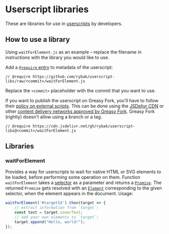 Userscript libraries
====================

These are libraries for use in [userscripts][Wikipedia] by developers.

## How to use a library

Using `waitForElement.js` as an example – replace the filename in instructions
with the library you would like to use.

Add a [`@require` entry][vmRequire] to metadata of the userscript:

```
// @require https://github.com/rybak/userscript-libs/raw/<commit>/waitForElement.js
```

Replace the `<commit>` placeholder with the commit that you want to use.

If you want to publish the userscript on Greasy Fork, you'll have to follow
their [policy on external scripts][GreasyForkPolicy].  This can be done using
the [JSDelivr CDN][JSDelivr] or other [content delivery networks approved by
Greasy Fork][GreasyForkCDNs].  Greasy Fork (rightly) doesn't allow using a
branch or a tag.

```
// @require https://cdn.jsdelivr.net/gh/rybak/userscript-libs@<commit>/waitForElement.js
```

## Libraries

### waitForElement

Provides a way for userscripts to wait for native HTML or SVG elements to be
loaded, before performing some operation on them.  Function `waitForElement`
takes a [selector][mdnSelector] as a parameter and returns a
[`Promise`][mdnPromise].  The returned `Promise` gets resolved with an
[`Element`][mdnElement] corresponding to the given selector, when the element
appears in the document.  Usage:

```js
waitForElement('#targetId').then(target => {
	// extract information from `target`:
	const text = target.innerText;
	// add your own elements to `target`:
	target.append("Hello, world!");
});
```

[Wikipedia]: https://en.wikipedia.org/wiki/Userscript
[vmRequire]: https://violentmonkey.github.io/api/metadata-block/#require
[GreasyForkPolicy]: https://greasyfork.org/en/help/external-scripts
[JSDelivr]: https://www.jsdelivr.com/?docs=gh
[GreasyForkCDNs]: https://greasyfork.org/en/help/cdns
[mdnSelector]: https://developer.mozilla.org/en-US/docs/Web/API/Document_object_model/Locating_DOM_elements_using_selectors
[mdnPromise]: https://developer.mozilla.org/en-US/docs/Web/JavaScript/Reference/Global_Objects/Promise
[mdnElement]: https://developer.mozilla.org/en-US/docs/Web/API/Element
